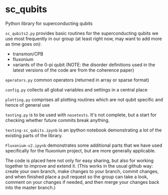 # sc_qubits
Python library for superconducting qubits

`sc_qubits2.py` provides basic routines for the superconducting qubits we use most frequently in our group (at least right now, may want to add more as time goes on):
- transmon/CPB
- fluxonium
- variants of the 0-pi qubit (NOTE: the disorder definitions used in the latest versions of the code are from the coherence paper)

`operators.py` common operators (returned in array or sparse format)

`config.py` collects all global variables and settings in a central place

`plotting.py` comprises all plotting routines which are not qubit specific and hence of general use

`testing.py` is to be used with `nosetests`. It's not complete, but a start for checking whether future commits break anything.

`testing-sc_qubits.ipynb` is an ipython notebook demonstrating a lot of the existing parts of the library.

`Fluxonium-v2.ipynb` demonstrates some additional parts that we have used specifically for the fluxonium project, but are more generally applicable.


The code is placed here not only for easy sharing, but also for working together to improve and extend it. (This works in the usual github way: create your own branch, make changes to your branch, commit changes, and when finished place a pull request so the group can take a look, comment on your changes if needed, and then merge your changes back into the master branch.)



